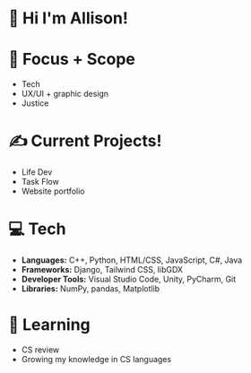 # 💌 Hi I'm Allison!

# 🌱 Focus + Scope
- Tech
- UX/UI + graphic design
- Justice

# ✍️ **Current Projects!**
- Life Dev
- Task Flow
- Website portfolio

# 💻 **Tech**
- **Languages:** C++, Python, HTML/CSS, JavaScript, C#, Java
- **Frameworks:** Django, Tailwind CSS, libGDX
- **Developer Tools:** Visual Studio Code, Unity, PyCharm, Git
- **Libraries:** NumPy, pandas, Matplotlib

# 📖 **Learning**
- CS review
- Growing my knowledge in CS languages

<!---
allison-pham/allison-pham is a ✨ special ✨ repository because its `README.md` (this file) appears on your GitHub profile.
You can click the Preview link to take a look at your changes.

  ![Stats](https://github-readme-stats.vercel.app/api/top-langs/?username=allison-pham&layout=compact&theme=dark&langs_count=4)

<p align="left"> 
    <a href="https://www.python.org" target="_blank"> <img src="https://github.com/allison-pham/allison-pham/blob/main/python.png" alt="python" width="40" height="40"/> </a>
</p>
--->
